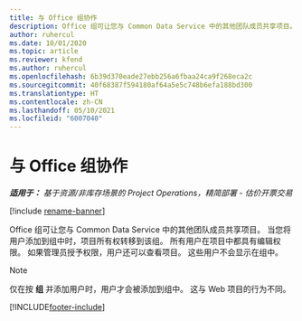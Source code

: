 ```yaml
---
title: 与 Office 组协作
description: Office 组可让您与 Common Data Service 中的其他团队成员共享项目。
author: ruhercul
ms.date: 10/01/2020
ms.topic: article
ms.reviewer: kfend
ms.author: ruhercul
ms.openlocfilehash: 6b39d370eade27ebb256a6fbaa24ca9f268eca2c
ms.sourcegitcommit: 40f68387f594180af64a5e5c748b6efa188bd300
ms.translationtype: HT
ms.contentlocale: zh-CN
ms.lasthandoff: 05/10/2021
ms.locfileid: "6007040"
---
```

# <a name="collaboration-with-office-groups"></a>与 Office 组协作

_**适用于：** 基于资源/非库存场景的 Project Operations，精简部署 - 估价开票交易_

[!include [rename-banner](~/includes/cc-data-platform-banner.md)]

Office 组可让您与 Common Data Service 中的其他团队成员共享项目。 当您将用户添加到组中时，项目所有权转移到该组。 所有用户在项目中都具有编辑权限。 如果管理员授予权限，用户还可以查看项目。 这些用户不会显示在组中。

> [!NOTE] 
> 仅在按 **组** 并添加用户时，用户才会被添加到组中。 这与 Web 项目的行为不同。 



[!INCLUDE[footer-include](../includes/footer-banner.md)]